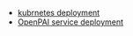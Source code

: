- [kubrnetes deployment](./step-by-step-k8s.md)
- [OpenPAI service deployment](./step-by-step-openpai.md)
